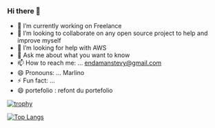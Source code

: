 ### Hi there 👋


- 🔭 I’m currently working on Freelance
- 👯 I’m looking to collaborate on any open source project to help and improve myself
- 🤔 I’m looking for help with AWS
- 💬 Ask me about what you want to know
- 📫 How to reach me: ... endamanstevy@gmail.com
- 😄 Pronouns: ... Marlino
- ⚡ Fun fact: ...
- 😄 portefolio : refont du portefolio

[![trophy](https://github-profile-trophy.vercel.app/?username=StevyMarlino&theme=onedark)](https://github.com/StevyMarlino/github-profile-trophy)

[![Top Langs](https://github-readme-stats.vercel.app/api/top-langs/?username=StevyMarlino)](https://github.com/StevyMarlino/github-readme-stats)

